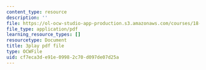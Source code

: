 ```yaml
---
content_type: resource
description: ''
file: https://ol-ocw-studio-app-production.s3.amazonaws.com/courses/18-065-matrix-methods-in-data-analysis-signal-processing-and-machine-learning-spring-2018/cf7eca3de91e09982c70d097de07d25a_feb9j65Iz4w.pdf
file_type: application/pdf
learning_resource_types: []
resourcetype: Document
title: 3play pdf file
type: OCWFile
uid: cf7eca3d-e91e-0998-2c70-d097de07d25a
---
```

